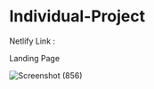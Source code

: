 # Individual-Project

Netlify Link : 

Landing Page

![Screenshot (856)](https://user-images.githubusercontent.com/101566900/174235398-dc9977b3-511d-47e0-b61f-dd0cdf4e888d.png)


